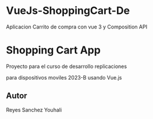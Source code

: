 
# VueJs-ShoppingCart-De
Aplicacion Carrito de compra con vue 3 y Composition API
# Shopping Cart App  

Proyecto para el curso de desarrollo replicaciones  

para dispositivos moviles 2023-B usando Vue.js 

 
 

## Autor 

 
 

Reyes Sanchez Youhali 
